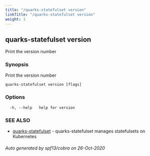 ```yaml
---
title: "/quarks-statefulset version"
linkTitle: "/quarks-statefulset version"
weight: 1
---
```

## quarks-statefulset version

Print the version number

### Synopsis

Print the version number

```
quarks-statefulset version [flags]
```

### Options

```
  -h, --help   help for version
```

### SEE ALSO

* [quarks-statefulset](../quarks-statefulset)	 - quarks-statefulset manages statefulsets on Kubernetes

###### Auto generated by spf13/cobra on 26-Oct-2020
